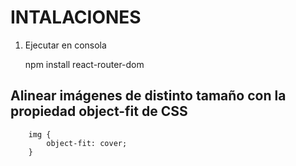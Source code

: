 # INTALACIONES
1. Ejecutar en consola

    npm install react-router-dom

## Alinear imágenes de distinto tamaño con la propiedad object-fit de CSS

        img {
            object-fit: cover;
        }